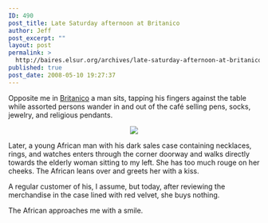 ```yaml
---
ID: 490
post_title: Late Saturday afternoon at Britanico
author: Jeff
post_excerpt: ""
layout: post
permalink: >
  http://baires.elsur.org/archives/late-saturday-afternoon-at-britanico/
published: true
post_date: 2008-05-10 19:27:37
---
```

Opposite me in <a href="http://baires.elsur.org/archives/back-at-the-britanico/">Britanico</a> a man sits, tapping his fingers against the table while assorted persons wander in and out of the café selling pens, socks, jewelry, and religious pendants.

<center>
<a href="http://picasaweb.google.es/iamjeffbarry/BuenosAires/photo#5198877574737319394"><img src="https://lh3.googleusercontent.com/tNJSm2Y3iZ0o3lo0fVNxaRQWgQ5t_bFrjhv2Cim6w8ih2b5rVyqCUYNoQ2U_awq1mB94sDdOuauiky1GG1tVOuvWSorZHz3vijKmlWXe3ETqkS07_1rozO0vs2yZ3oSDA1XL-Zzkyr9vmRp3U_pRQpUkzNlb0EhHgDe7Au-Q_LlzMG8NAhwoSsibZGuMcBJ0J3GwNd6jjjE_XF1vgWeBOnHRzQOM6IduyIgm7eh67nK7uULt-8iOo5eAi0eapWbw4ZcAt22DnK-qU_RpYoky7AVov4UnkKZsFbtg10-3xiIU3pSHA1KW5_UMcgkd6qP3uJQGWjg-ZapvDB7BJ46wURe6f5F5zXOWgTdKTrHO8GGos0GLG7WA-vmy0Eo6S6m5e44-5D8ck2sBzdlmvZEqjvEpQJI0_msT8G9ybhlM1QVEjQnetgwjLX-1x9FAqg_QoF9Oyznymc-rqnk5dRcHkWjVhNBL_xOv2zax3lRW8K1tAso3taBmrur8D9QuxaUIwsvsoUdy_bxS1K0WTDrqgrRfa0XHGYXEzqwS4xC6HeReywDLR0te3pb9Y9S-fiyG0maR=w1077-h808-no" /></a>
</center>

Later, a young African man with his dark sales case containing necklaces, rings, and watches enters through the corner doorway and walks directly towards the elderly woman sitting to my left. She has too much rouge on her cheeks. The African leans over and greets her with a kiss.

A regular customer of his, I assume, but today, after reviewing the merchandise in the case lined with red velvet, she buys nothing. 

The African approaches me with a smile.